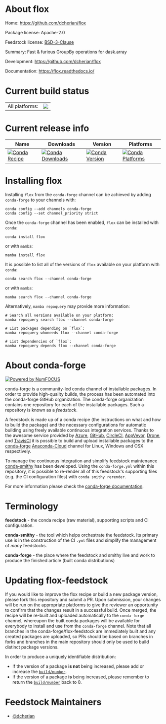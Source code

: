 About flox
==========

Home: https://github.com/dcherian/flox

Package license: Apache-2.0

Feedstock license: [BSD-3-Clause](https://github.com/conda-forge/flox-feedstock/blob/main/LICENSE.txt)

Summary: Fast & furious GroupBy operations for dask.array

Development: https://github.com/dcherian/flox

Documentation: https://flox.readthedocs.io/

Current build status
====================


<table><tr><td>All platforms:</td>
    <td>
      <a href="https://dev.azure.com/conda-forge/feedstock-builds/_build/latest?definitionId=14575&branchName=main">
        <img src="https://dev.azure.com/conda-forge/feedstock-builds/_apis/build/status/flox-feedstock?branchName=main">
      </a>
    </td>
  </tr>
</table>

Current release info
====================

| Name | Downloads | Version | Platforms |
| --- | --- | --- | --- |
| [![Conda Recipe](https://img.shields.io/badge/recipe-flox-green.svg)](https://anaconda.org/conda-forge/flox) | [![Conda Downloads](https://img.shields.io/conda/dn/conda-forge/flox.svg)](https://anaconda.org/conda-forge/flox) | [![Conda Version](https://img.shields.io/conda/vn/conda-forge/flox.svg)](https://anaconda.org/conda-forge/flox) | [![Conda Platforms](https://img.shields.io/conda/pn/conda-forge/flox.svg)](https://anaconda.org/conda-forge/flox) |

Installing flox
===============

Installing `flox` from the `conda-forge` channel can be achieved by adding `conda-forge` to your channels with:

```
conda config --add channels conda-forge
conda config --set channel_priority strict
```

Once the `conda-forge` channel has been enabled, `flox` can be installed with `conda`:

```
conda install flox
```

or with `mamba`:

```
mamba install flox
```

It is possible to list all of the versions of `flox` available on your platform with `conda`:

```
conda search flox --channel conda-forge
```

or with `mamba`:

```
mamba search flox --channel conda-forge
```

Alternatively, `mamba repoquery` may provide more information:

```
# Search all versions available on your platform:
mamba repoquery search flox --channel conda-forge

# List packages depending on `flox`:
mamba repoquery whoneeds flox --channel conda-forge

# List dependencies of `flox`:
mamba repoquery depends flox --channel conda-forge
```


About conda-forge
=================

[![Powered by
NumFOCUS](https://img.shields.io/badge/powered%20by-NumFOCUS-orange.svg?style=flat&colorA=E1523D&colorB=007D8A)](https://numfocus.org)

conda-forge is a community-led conda channel of installable packages.
In order to provide high-quality builds, the process has been automated into the
conda-forge GitHub organization. The conda-forge organization contains one repository
for each of the installable packages. Such a repository is known as a *feedstock*.

A feedstock is made up of a conda recipe (the instructions on what and how to build
the package) and the necessary configurations for automatic building using freely
available continuous integration services. Thanks to the awesome service provided by
[Azure](https://azure.microsoft.com/en-us/services/devops/), [GitHub](https://github.com/),
[CircleCI](https://circleci.com/), [AppVeyor](https://www.appveyor.com/),
[Drone](https://cloud.drone.io/welcome), and [TravisCI](https://travis-ci.com/)
it is possible to build and upload installable packages to the
[conda-forge](https://anaconda.org/conda-forge) [Anaconda-Cloud](https://anaconda.org/)
channel for Linux, Windows and OSX respectively.

To manage the continuous integration and simplify feedstock maintenance
[conda-smithy](https://github.com/conda-forge/conda-smithy) has been developed.
Using the ``conda-forge.yml`` within this repository, it is possible to re-render all of
this feedstock's supporting files (e.g. the CI configuration files) with ``conda smithy rerender``.

For more information please check the [conda-forge documentation](https://conda-forge.org/docs/).

Terminology
===========

**feedstock** - the conda recipe (raw material), supporting scripts and CI configuration.

**conda-smithy** - the tool which helps orchestrate the feedstock.
                   Its primary use is in the construction of the CI ``.yml`` files
                   and simplify the management of *many* feedstocks.

**conda-forge** - the place where the feedstock and smithy live and work to
                  produce the finished article (built conda distributions)


Updating flox-feedstock
=======================

If you would like to improve the flox recipe or build a new
package version, please fork this repository and submit a PR. Upon submission,
your changes will be run on the appropriate platforms to give the reviewer an
opportunity to confirm that the changes result in a successful build. Once
merged, the recipe will be re-built and uploaded automatically to the
`conda-forge` channel, whereupon the built conda packages will be available for
everybody to install and use from the `conda-forge` channel.
Note that all branches in the conda-forge/flox-feedstock are
immediately built and any created packages are uploaded, so PRs should be based
on branches in forks and branches in the main repository should only be used to
build distinct package versions.

In order to produce a uniquely identifiable distribution:
 * If the version of a package **is not** being increased, please add or increase
   the [``build/number``](https://docs.conda.io/projects/conda-build/en/latest/resources/define-metadata.html#build-number-and-string).
 * If the version of a package **is** being increased, please remember to return
   the [``build/number``](https://docs.conda.io/projects/conda-build/en/latest/resources/define-metadata.html#build-number-and-string)
   back to 0.

Feedstock Maintainers
=====================

* [@dcherian](https://github.com/dcherian/)

